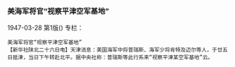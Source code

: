 ### 美海军将官“视察平津空军基地”

1947-03-28
第1版()
专栏：

    美海军将官“视察平津空军基地”
    【新华社陕北二十六日电】天津消息：美国海军中将普瑞斯、海军少将肯特及迈尔等人，于廿五日抵津，当日下午转赴北平。据中央社称：普瑞斯等此行系来“视察平津某空军基地”云。
